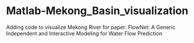# Matlab-Mekong_Basin_visualization
Adding code to visualize Mekong River for paper: FlowNet: A Generic Independent and Interactive Modeling for Water Flow Prediction
